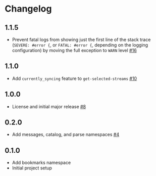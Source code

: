 # Changelog

## 1.1.5
  * Prevent fatal logs from showing just the first line of the stack trace (`SEVERE: #error {`, or `FATAL: #error {`, depending on the logging configuration) by moving the full exception to `WARN` level [#16](https://github.com/singer-io/singer-clojure/pull/16)

## 1.1.0
  * Add `currently_syncing` feature to `get-selected-streams` [#10](https://github.com/singer-io/singer-clojure/pull/10)

## 1.0.0
  * License and initial major release [#8](https://github.com/singer-io/singer-clojure/pull/8)

## 0.2.0
  * Add messages, catalog, and parse namespaces [#4](https://github.com/singer-io/singer-clojure/pull/4)

## 0.1.0
  * Add bookmarks namespace
  * Initial project setup
